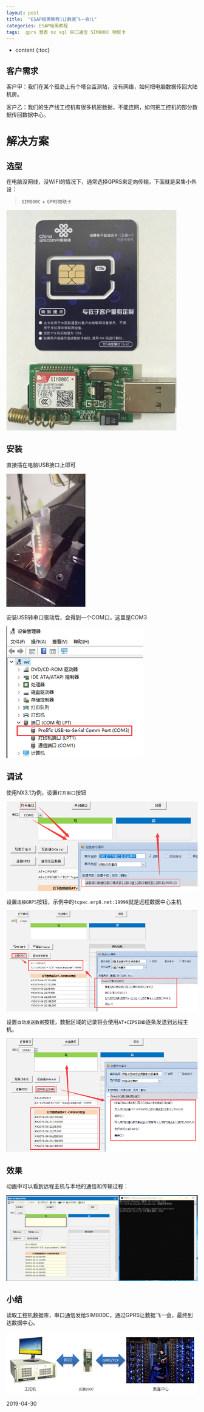 ```yaml
---
layout: post
title:  "ESAP暗黑教程|让数据飞一会儿"
categories: ESAP暗黑教程
tags:  gprs 慧表 nx sql 串口通信 SIM800C 物联卡
---
```


* content
{:toc}

## 客户需求
客户甲：我们在某个孤岛上有个塔台监测站，没有网络，如何把电脑数据传回大陆机房。

客户乙：我们的生产线工控机有很多机密数据，不能连网，如何把工控机的部分数据传回数据中心。

# 解决方案

## 选型
在电脑没网线，没WIFI的情况下，通常选择GPRS来定向传输，下面就是采集小外设：

> `SIM800C` + `GPRS物联卡`

![](/img/esap8a-1.png)

## 安装
直接插在电脑USB接口上即可

![](/img/esap8a-2.png)

安装USB转串口驱动后，会得到一个COM口，这里是COM3

![](/img/esap8a-3.png)

## 调试
使用NX3.1为例，设置`打开串口`按钮

![](/img/esap8a-4.png)

设置`连接GRPS`按钮，示例中的`tcpwc.erp8.net:19999`就是远程数据中心主机

![](/img/esap8a-5.png)

设置`自动发送数据`按钮，数据区域的记录将会使用`AT+CIPSEND`逐条发送到远程主机。

![](/img/esap8a-6.png)

## 效果
动画中可以看到远程主机与本地的通信和传输过程：

![](/img/esap8a-7.gif)

## 小结
读取工控机数据库，串口通信发给SIM800C，通过GPRS让数据飞一会，最终到达数据中心。

![](/img/esap8a-8.png)

2019-04-30